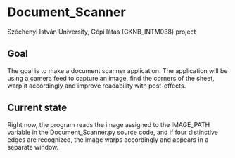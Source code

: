# Document_Scanner
Széchenyi István University, Gépi látás (GKNB_INTM038) project


## Goal
The goal is to make a document scanner application.
The application will be using a camera feed to capture an image, find the corners of the sheet, warp it accordingly and improve readability with post-effects.

## Current state
Right now, the program reads the image assigned to the IMAGE_PATH variable in the Document_Scanner.py source code, and if four distinctive edges are recognized, the image warps accordingly and appears in a separate window.